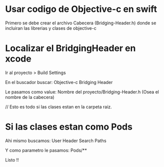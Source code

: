 # Usar codigo de Objective-c en swift

Primero se debe crear el archivo Cabecera (Bridging-Header.h) donde se incluiran las librerias y clases de objective-c 

# Localizar el BridgingHeader en xcode

Ir al proyecto > Build Settings

En el buscador buscar: Objective-c Bridging Header 

Le pasamos como value: Nombre del proyecto/Bridging-Header.h (Osea el nombre de la cabecera)

// Esto es todo si las clases estan en la carpeta raiz.

# Si las clases estan como Pods

Ahi mismo buscamos: User Header Search Paths

Y como parametro le pasamos: Pods/**

Listo !!
